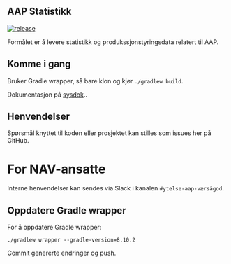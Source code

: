 ## AAP Statistikk

[![release](https://github.com/navikt/aap-statistikk/actions/workflows/release.yaml/badge.svg)](https://github.com/navikt/aap-statistikk/actions/workflows/release.yaml)

Formålet er å levere statistikk og produkssjonstyringsdata relatert til AAP.

## Komme i gang

Bruker Gradle wrapper, så bare klon og kjør `./gradlew build`.

Dokumentasjon på [sysdok](https://aap-sysdoc.ansatt.nav.no/funksjonalitet/Statistikk/teknisk)..

## Henvendelser

Spørsmål knyttet til koden eller prosjektet kan stilles som issues her på GitHub.

# For NAV-ansatte

Interne henvendelser kan sendes via Slack i kanalen `#ytelse-aap-værsågod`.


## Oppdatere Gradle wrapper

For å oppdatere Gradle wrapper: 

```
./gradlew wrapper --gradle-version=8.10.2
```

Commit genererte endringer og push.
